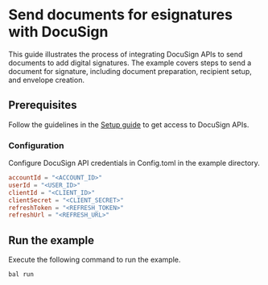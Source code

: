 # Send documents for esignatures with DocuSign

This guide illustrates the process of integrating DocuSign APIs to send documents to add digital signatures. The example covers steps to send a document for signature, including document preparation, recipient setup, and envelope creation.

## Prerequisites

Follow the guidelines in the [Setup guide](https://github.com/ballerina-platform/module-ballerinax-docusign.dsesign?tab=readme-ov-file#setup-guide) to get access to DocuSign APIs.

### Configuration

Configure DocuSign API credentials in Config.toml in the example directory.

```toml
accountId = "<ACCOUNT_ID>"
userId = "<USER_ID>"
clientId = "<CLIENT_ID>"
clientSecret = "<CLIENT_SECRET>"
refreshToken = "<REFRESH_TOKEN>"
refreshUrl = "<REFRESH_URL>"
```

## Run the example

Execute the following command to run the example.

```ballerina
bal run
```
